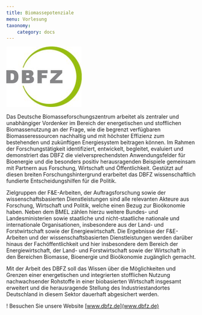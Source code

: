 ```yaml
---
title: Biomassepotenziale
menu: Vorlesung
taxonomy:
    category: docs
---
```


![](dfbz.jpg?resize=200,200)

Das Deutsche Biomasseforschungszentrum arbeitet als zentraler und unabhängiger Vordenker im Bereich der energetischen und stofflichen Biomassenutzung an der Frage, wie die begrenzt verfügbaren Biomasseressourcen nachhaltig und mit höchster Effizienz zum bestehenden und zukünftigen Energiesystem beitragen können. Im Rahmen der Forschungstätigkeit identifiziert, entwickelt, begleitet, evaluiert und demonstriert das DBFZ die vielversprechendsten Anwendungsfelder für Bioenergie und die besonders positiv herausragenden Beispiele gemeinsam mit Partnern aus Forschung, Wirtschaft und Öffentlichkeit. Gestützt auf diesen breiten Forschungshintergrund erarbeitet das DBFZ wissenschaftlich fundierte Entscheidungshilfen für die Politik.

Zielgruppen der F&E-Arbeiten, der Auftragsforschung sowie der wissenschaftsbasierten Dienstleistungen sind alle relevanten Akteure aus Forschung, Wirtschaft und Politik, welche einen Bezug zur Bioökonomie haben. Neben dem BMEL zählen hierzu weitere Bundes- und Landesministerien sowie staatliche und nicht-staatliche nationale und internationale Organisationen, insbesondere aus der Land- und Forstwirtschaft sowie der Energiewirtschaft. Die Ergebnisse der F&E-Arbeiten und der wissenschaftsbasierten Dienstleistungen werden darüber hinaus der Fachöffentlichkeit und hier insbesondere dem Bereich der Energiewirtschaft, der Land- und Forstwirtschaft sowie der Wirtschaft in den Bereichen Biomasse, Bioenergie und Bioökonomie zugänglich gemacht.

Mit der Arbeit des DBFZ soll das Wissen über die Möglichkeiten und Grenzen einer energetischen und integrierten stofflichen Nutzung nachwachsender Rohstoffe in einer biobasierten Wirtschaft insgesamt erweitert und die herausragende Stellung des Industriestandortes Deutschland in diesem Sektor dauerhaft abgesichert werden.

! Besuchen Sie unsere Website [www.dbfz.de](www.dbfz.de)
